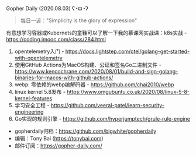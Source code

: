 Gopher Daily (2020.08.03) ʕ◔ϖ◔ʔ

>每日一谚："Simplicity is the glory of expression"

有意想学习容器或Kubernets的童鞋可以了解一下我的慕课网实战课：k8s实战 - https://coding.imooc.com/class/284.html

1. opentelemetry入门 - https://docs.lightstep.com/otel/golang-get-started-with-opentelemetry
2. 使用GitHub Actions为MacOS构建、公证和签名Go二进制文件 - https://www.kencochrane.com/2020/08/01/build-and-sign-golang-binaries-for-macos-with-github-actions/
3. webp: 零依赖的webp编解码器 - https://github.com/chai2010/webp
4. linux kernel 5.8发布 - https://www.omgubuntu.co.uk/2020/08/linux-5-8-kernel-features
5. 学习安全工程 - https://github.com/veeral-patel/learn-security-engineering
6. Go实现的规则引擎 - https://github.com/hyperjumptech/grule-rule-engine

* gopherdaily归档：https://github.com/bigwhite/gopherdaily
* 编辑：Tony Bai (https://tonybai.com)
* 邮件订阅：https://gopher-daily.com/



